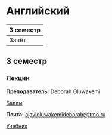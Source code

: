 # Английский

|3 семестр|
|---|
|Зачёт|

## 3 семестр
### Лекции

**Преподаватель:** Deborah Oluwakemi

[Баллы](https://docs.google.com/spreadsheets/d/1quL4NVfugMj99SpmpTff7xk26r1RYlB6Zk0i2-p6jgw/edit#gid=1772105772)

**Почта:** ajayioluwakemideborah@itmo.ru

[Учебник](https://drive.google.com/file/d/0B5H-lwCfhG2XcVFkNGZWNGkzTFE/view)
